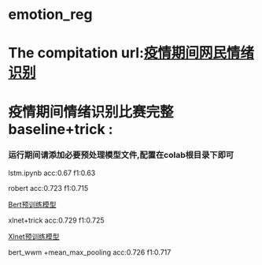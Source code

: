 # emotion_reg
# The compitation url:[疫情期间网民情绪识别](https://www.datafountain.cn/competitions/423)
# 疫情期间情绪识别比赛完整baseline+trick :
### 运行期间请添加必要预处理模型文件,配置在colab根目录下即可
lstm.ipynb acc:0.67 f1:0.63

robert acc:0.723 f1:0.715

[Bert预训练模型](https://github.com/ymcui/Chinese-BERT-wwm)

xlnet+trick acc:0.729 f1:0.725

[Xlnet预训练模型](https://github.com/ymcui/Chinese-XLNet)

bert_wwm +mean_max_pooling acc:0.726 f1:0.717


